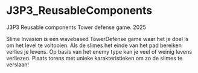 # J3P3_ReusableComponents
 J3P3 Reusable components Tower defense game. 2025

Slime Invasion is een wavebased TowerDefense game waar het je doel is om het level te voltooien. 
Als de slimes het einde van het pad bereiken verlies je levens.
Op basis van het enemy type kan je veel of weinig levens verliezen.
Plaats torens met unieke karakteristieken om zo de slimes te verslaan!
